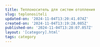 ```yaml
---
title: Теплоноситель для систем отопления
slug: teplonositeli
updated-on: '2024-11-04T13:20:41.074Z'
created-on: '2024-11-04T13:19:28.085Z'
published-on: '2024-11-04T13:28:07.057Z'
layout: '[category].html'
tags: category
---
```



